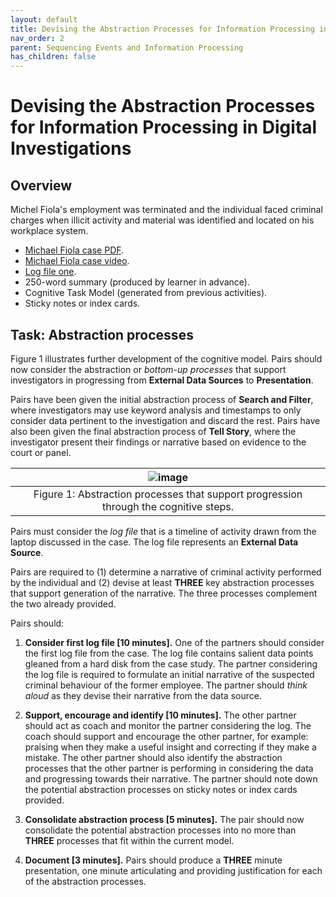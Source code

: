 ```yaml
---
layout: default
title: Devising the Abstraction Processes for Information Processing in Digital Investigations
nav_order: 2
parent: Sequencing Events and Information Processing
has_children: false
---
```


# Devising the Abstraction Processes for Information Processing in Digital Investigations

## Overview
Michel Fiola's employment was terminated and the individual faced criminal charges when illicit activity and material was identified and located on his workplace system.

* [Michael Fiola case PDF](../../resources/case.pdf).
* [Michael Fiola case video](../../resources/fiola.m4v).
* [Log file one](../../resources/logFile).
* 250-word summary (produced by learner in advance).
* Cognitive Task Model (generated from previous activities).
* Sticky notes or index cards.

## Task: Abstraction processes
Figure 1 illustrates further development of the cognitive model. Pairs should now consider the abstraction or *bottom-up processes* that support investigators in progressing from **External Data Sources** to **Presentation**.

Pairs have been given the initial abstraction process of **Search and Filter**, where investigators may use keyword analysis and timestamps to only consider data pertinent to the investigation and discard the rest. Pairs have also been given the final abstraction process of **Tell Story**, where the investigator present their findings or narrative based on evidence to the court or panel.

|![image](../../resources/abstractionProcesses.png)|
|:--:|
|Figure 1: Abstraction processes that support progression through the cognitive steps. |

Pairs must consider the *log file* that is a timeline of activity drawn from the laptop discussed in the case. The log file represents an **External Data Source**.

Pairs are required to (1) determine a narrative of criminal activity performed by the individual and (2) devise at least **THREE** key abstraction processes that support generation of the narrative. The three processes complement the two already provided.

Pairs should:

1. **Consider first log file [10 minutes].** One of the partners should consider the first log file from the case. The log file contains salient data points gleaned from a hard disk from the case study. The partner considering the log file is required to formulate an initial narrative of the suspected criminal behaviour of the former employee. The partner should *think aloud* as they devise their narrative from the data source.

2. **Support, encourage and identify [10 minutes].** The other partner should act as coach and monitor the partner considering the log. The coach should support and encourage the other partner, for example: praising when they make a useful insight and correcting if they make a mistake. The other partner should also identify the abstraction processes that the other partner is performing in considering the data and progressing towards their narrative. The partner should note down the potential abstraction processes on sticky notes or index cards provided.

3. **Consolidate abstraction process [5 minutes].** The pair should now consolidate the potential abstraction processes into no more than **THREE** processes that fit within the current model.

4. **Document [3 minutes].** Pairs should produce a **THREE** minute presentation, one minute articulating and providing justification for each of the abstraction processes.
